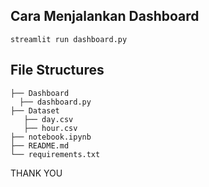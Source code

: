 ## Cara Menjalankan Dashboard
```
streamlit run dashboard.py
```

## File Structures
```
├── Dashboard
  ├── dashboard.py
├── Dataset
   ├── day.csv
   ├── hour.csv
├── notebook.ipynb
├── README.md
└── requirements.txt
```

THANK YOU